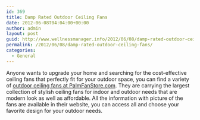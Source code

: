 ```yaml
---
id: 369
title: Damp Rated Outdoor Ceiling Fans
date: 2012-06-08T04:04:00+00:00
author: admin
layout: post
guid: http://www.wellnessmanager.info/2012/06/08/damp-rated-outdoor-ceiling-fans/
permalink: /2012/06/08/damp-rated-outdoor-ceiling-fans/
categories:
  - General
---
```

Anyone wants to upgrade your home and searching for the cost-effective ceiling fans that perfectly fit for your outdoor space, you can find a variety of [outdoor ceiling fans at PalmFanStore.com](http://www.palmfanstore.com/outdoor-fans.html). They are carrying the largest collection of stylish ceiling fans for indoor and outdoor needs that are modern look as well as affordable. All the information with picture of the fans are available in their website, you can access all and choose your favorite design for your outdoor needs.